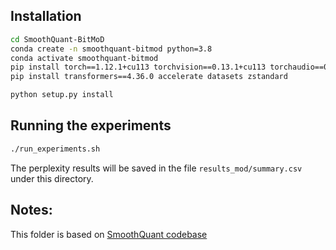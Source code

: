 ## Installation

```bash
cd SmoothQuant-BitMoD
conda create -n smoothquant-bitmod python=3.8
conda activate smoothquant-bitmod
pip install torch==1.12.1+cu113 torchvision==0.13.1+cu113 torchaudio==0.12.1 --extra-index-url https://download.pytorch.org/whl/cu113
pip install transformers==4.36.0 accelerate datasets zstandard

python setup.py install
```

## Running the experiments

```bash
./run_experiments.sh
```

The perplexity results will be saved in the file `results_mod/summary.csv` under this directory.

## Notes:

This folder is based on [SmoothQuant codebase](https://github.com/mit-han-lab/smoothquant.git)
